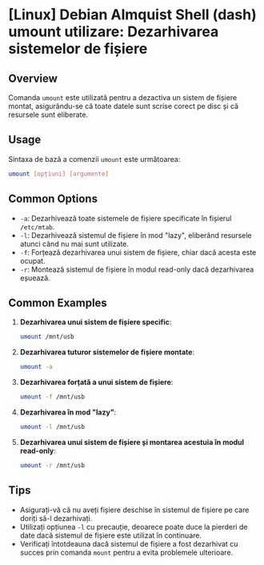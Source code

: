 # [Linux] Debian Almquist Shell (dash) umount utilizare: Dezarhivarea sistemelor de fișiere

## Overview
Comanda `umount` este utilizată pentru a dezactiva un sistem de fișiere montat, asigurându-se că toate datele sunt scrise corect pe disc și că resursele sunt eliberate.

## Usage
Sintaxa de bază a comenzii `umount` este următoarea:

```bash
umount [opțiuni] [argumente]
```

## Common Options
- `-a`: Dezarhivează toate sistemele de fișiere specificate în fișierul `/etc/mtab`.
- `-l`: Dezarhivează sistemul de fișiere în mod "lazy", eliberând resursele atunci când nu mai sunt utilizate.
- `-f`: Forțează dezarhivarea unui sistem de fișiere, chiar dacă acesta este ocupat.
- `-r`: Montează sistemul de fișiere în modul read-only dacă dezarhivarea eșuează.

## Common Examples
1. **Dezarhivarea unui sistem de fișiere specific**:
   ```bash
   umount /mnt/usb
   ```

2. **Dezarhivarea tuturor sistemelor de fișiere montate**:
   ```bash
   umount -a
   ```

3. **Dezarhivarea forțată a unui sistem de fișiere**:
   ```bash
   umount -f /mnt/usb
   ```

4. **Dezarhivarea în mod "lazy"**:
   ```bash
   umount -l /mnt/usb
   ```

5. **Dezarhivarea unui sistem de fișiere și montarea acestuia în modul read-only**:
   ```bash
   umount -r /mnt/usb
   ```

## Tips
- Asigurați-vă că nu aveți fișiere deschise în sistemul de fișiere pe care doriți să-l dezarhivați.
- Utilizați opțiunea `-l` cu precauție, deoarece poate duce la pierderi de date dacă sistemul de fișiere este utilizat în continuare.
- Verificați întotdeauna dacă sistemul de fișiere a fost dezarhivat cu succes prin comanda `mount` pentru a evita problemele ulterioare.